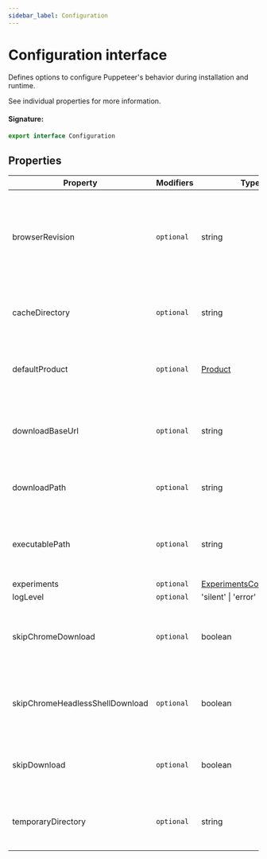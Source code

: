 ```yaml
---
sidebar_label: Configuration
---
```


# Configuration interface

Defines options to configure Puppeteer's behavior during installation and runtime.

See individual properties for more information.

#### Signature:

```typescript
export interface Configuration
```

## Properties

| Property                        | Modifiers             | Type                                                                | Description                                                                                                                                                                                                                                              | Default                                                                                                                                                                 |
| ------------------------------- | --------------------- | ------------------------------------------------------------------- | -------------------------------------------------------------------------------------------------------------------------------------------------------------------------------------------------------------------------------------------------------- | ----------------------------------------------------------------------------------------------------------------------------------------------------------------------- |
| browserRevision                 | <code>optional</code> | string                                                              | <p>Specifies a certain version of the browser you'd like Puppeteer to use.</p><p>Can be overridden by <code>PUPPETEER_BROWSER_REVISION</code>.</p><p>See [puppeteer.launch](./puppeteer.puppeteernode.launch.md) on how executable path is inferred.</p> | A compatible-revision of the browser.                                                                                                                                   |
| cacheDirectory                  | <code>optional</code> | string                                                              | <p>Defines the directory to be used by Puppeteer for caching.</p><p>Can be overridden by <code>PUPPETEER_CACHE_DIR</code>.</p>                                                                                                                           | <code>path.join(os.homedir(), '.cache', 'puppeteer')</code>                                                                                                             |
| defaultProduct                  | <code>optional</code> | [Product](./puppeteer.product.md)                                   | <p>Specifies which browser you'd like Puppeteer to use.</p><p>Can be overridden by <code>PUPPETEER_PRODUCT</code>.</p>                                                                                                                                   | <code>chrome</code>                                                                                                                                                     |
| downloadBaseUrl                 | <code>optional</code> | string                                                              | <p>Specifies the URL prefix that is used to download the browser.</p><p>Can be overridden by <code>PUPPETEER_DOWNLOAD_BASE_URL</code>.</p>                                                                                                               | Either https://edgedl.me.gvt1.com/edgedl/chrome/chrome-for-testing or https://archive.mozilla.org/pub/firefox/nightly/latest-mozilla-central, depending on the product. |
| downloadPath                    | <code>optional</code> | string                                                              | <p>Specifies the path for the downloads folder.</p><p>Can be overridden by <code>PUPPETEER_DOWNLOAD_PATH</code>.</p>                                                                                                                                     | <code>&lt;cacheDirectory&gt;</code>                                                                                                                                     |
| executablePath                  | <code>optional</code> | string                                                              | <p>Specifies an executable path to be used in [puppeteer.launch](./puppeteer.puppeteernode.launch.md).</p><p>Can be overridden by <code>PUPPETEER_EXECUTABLE_PATH</code>.</p>                                                                            | **Auto-computed.**                                                                                                                                                      |
| experiments                     | <code>optional</code> | [ExperimentsConfiguration](./puppeteer.experimentsconfiguration.md) | Defines experimental options for Puppeteer.                                                                                                                                                                                                              |                                                                                                                                                                         |
| logLevel                        | <code>optional</code> | 'silent' \| 'error' \| 'warn'                                       | Tells Puppeteer to log at the given level.                                                                                                                                                                                                               | <code>warn</code>                                                                                                                                                       |
| skipChromeDownload              | <code>optional</code> | boolean                                                             | <p>Tells Puppeteer to not Chrome download during installation.</p><p>Can be overridden by <code>PUPPETEER_SKIP_CHROME_DOWNLOAD</code>.</p>                                                                                                               |                                                                                                                                                                         |
| skipChromeHeadlessShellDownload | <code>optional</code> | boolean                                                             | <p>Tells Puppeteer to not chrome-headless-shell download during installation.</p><p>Can be overridden by <code>PUPPETEER_SKIP_CHROME_HEADLESSS_HELL_DOWNLOAD</code>.</p>                                                                                 |                                                                                                                                                                         |
| skipDownload                    | <code>optional</code> | boolean                                                             | <p>Tells Puppeteer to not download during installation.</p><p>Can be overridden by <code>PUPPETEER_SKIP_DOWNLOAD</code>.</p>                                                                                                                             |                                                                                                                                                                         |
| temporaryDirectory              | <code>optional</code> | string                                                              | <p>Defines the directory to be used by Puppeteer for creating temporary files.</p><p>Can be overridden by <code>PUPPETEER_TMP_DIR</code>.</p>                                                                                                            | <code>os.tmpdir()</code>                                                                                                                                                |
